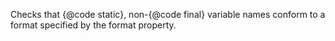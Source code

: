 Checks that {\@code static}, non-{\@code final} variable names conform
to a format specified by the format property.